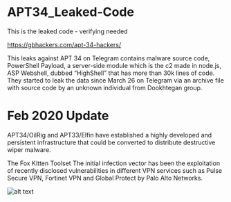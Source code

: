 # APT34_Leaked-Code
This is the leaked code - verifying needed

https://gbhackers.com/apt-34-hackers/


This leaks against APT 34 on Telegram contains malware source code, PowerShell Payload, a server-side module which is the c2 made in node.js, ASP Webshell, dubbed “HighShell” that has more than 30k lines of code.
They started to leak the data since March 26 on Telegram via an archive file with source code by an unknown individual from Dookhtegan group.



# Feb 2020 Update

APT34/OilRig and APT33/Elfin have established a highly developed and persistent infrastructure that could be converted to distribute destructive wiper malware.

The Fox Kitten Toolset
The initial infection vector has been the exploitation of recently disclosed vulnerabilities in different VPN services such as Pulse Secure VPN, Fortinet VPN and Global Protect by Palo Alto Networks.

![alt text](https://github.com/riduangan/APT34_Leaked-Code/blob/master/FoxKittenTools1.png)
